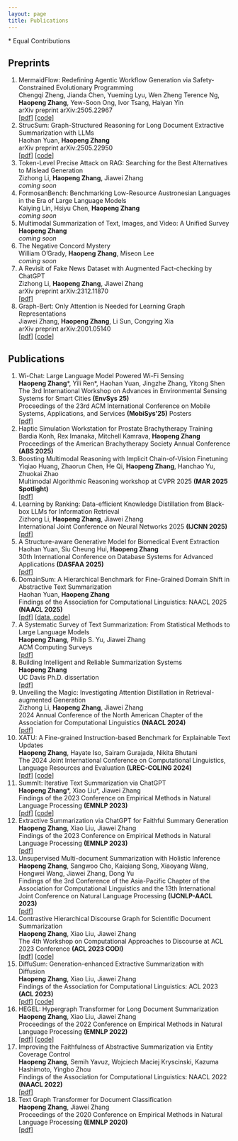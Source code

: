 ```yaml
---
layout: page
title: Publications
---
```

\* Equal Contributions


## Preprints
<ol>

<li>MermaidFlow: Redefining Agentic Workflow Generation via Safety-Constrained Evolutionary Programming  
<br>Chengqi Zheng, Jianda Chen, Yueming Lyu, Wen Zheng Terence Ng, <b>Haopeng Zhang</b>, Yew-Soon Ong, Ivor Tsang, Haiyan Yin  
<br>arXiv preprint arXiv:2505.22967  
<br><a href="https://arxiv.org/abs/2505.22967" target="_blank">[pdf]</a> <a href="https://github.com/chengqiArchy/MermaidFlow">[code]</a>
</li>

<li>StrucSum: Graph-Structured Reasoning for Long Document Extractive Summarization with LLMs  
<br>Haohan Yuan, <b>Haopeng Zhang</b>  
<br>arXiv preprint arXiv:2505.22950  
<br><a href="https://arxiv.org/abs/2505.22950" target="_blank">[pdf]</a> <a href="https://github.com/HaohanYuan01/StrucSum">[code]</a>
</li>

<li>Token-Level Precise Attack on RAG: Searching for the Best Alternatives to Mislead Generation  
<br>Zizhong Li, <b>Haopeng Zhang</b>, Jiawei Zhang  
<br><i>coming soon</i>
</li>

<li>FormosanBench: Benchmarking Low-Resource Austronesian Languages in the Era of Large Language Models  
<br>Kaiying Lin, Hsiyu Chen, <b>Haopeng Zhang</b>  
<br><i>coming soon</i>
</li>

<li>Multimodal Summarization of Text, Images, and Video: A Unified Survey  
<br><b>Haopeng Zhang</b>  
<br><i>coming soon</i>
</li>

<li>The Negative Concord Mystery  
<br>William O’Grady, <b>Haopeng Zhang</b>, Miseon Lee  
<br><i>coming soon</i>
</li>

<li>A Revisit of Fake News Dataset with Augmented Fact-checking by ChatGPT  
<br>Zizhong Li, <b>Haopeng Zhang</b>, Jiawei Zhang  
<br>arXiv preprint arXiv:2312.11870  
<br><a href="https://arxiv.org/abs/2312.11870" target="_blank">[pdf]</a>
</li>

<li>Graph-Bert: Only Attention is Needed for Learning Graph Representations  
<br>Jiawei Zhang, <b>Haopeng Zhang</b>, Li Sun, Congying Xia  
<br>arXiv preprint arXiv:2001.05140  
<br><a href="https://arxiv.org/abs/2001.05140" target="_blank">[pdf]</a> <a href="https://github.com/jwzhanggy/Graph-Bert">[code]</a>
</li>

</ol>


## Publications
<ol>

<li>
Wi-Chat: Large Language Model Powered Wi-Fi Sensing  
<br><b>Haopeng Zhang</b>*, Yili Ren*, Haohan Yuan, Jingzhe Zhang, Yitong Shen  
<br>The 3rd International Workshop on Advances in Environmental Sensing Systems for Smart Cities <b>(EnvSys 25)</b>  
<br>Proceedings of the 23rd ACM International Conference on Mobile Systems, Applications, and Services <b>(MobiSys’25)</b> Posters  
<br><a href="https://arxiv.org/abs/2502.12421" target="_blank">[pdf]</a>
</li>

<li>
Haptic Simulation Workstation for Prostate Brachytherapy Training  
<br>Bardia Konh, Rex Imanaka, Mitchell Kamrava, <b>Haopeng Zhang</b>  
<br>Proceedings of the American Brachytherapy Society Annual Conference <b>(ABS 2025)</b>
</li>

<li>
Boosting Multimodal Reasoning with Implicit Chain-of-Vision Finetuning  
<br>Yiqiao Huang, Zhaorun Chen, He Qi, <b>Haopeng Zhang</b>, Hanchao Yu, Zhuokai Zhao  
<br>Multimodal Algorithmic Reasoning workshop at CVPR 2025 <b>(MAR 2025 Spotlight)</b>  
<br><a href="https://drive.google.com/file/d/10rZay5F5rmeMAqmSiELADv2ChUJPkW_K/view" target="_blank">[pdf]</a>
</li>

<li>
Learning by Ranking: Data-efficient Knowledge Distillation from Black-box LLMs for Information Retrieval  
<br>Zizhong Li, <b>Haopeng Zhang</b>, Jiawei Zhang  
<br>International Joint Conference on Neural Networks 2025 <b>(IJCNN 2025)</b>  
<br><a href="https://arxiv.org/abs/2406.12169" target="_blank">[pdf]</a>
</li>

<li>
A Structure-aware Generative Model for Biomedical Event Extraction  
<br>Haohan Yuan, Siu Cheung Hui, <b>Haopeng Zhang</b>  
<br>30th International Conference on Database Systems for Advanced Applications <b>(DASFAA 2025)</b>  
<br><a href="https://www.arxiv.org/abs/2408.06583" target="_blank">[pdf]</a>
</li>

<li>
DomainSum: A Hierarchical Benchmark for Fine-Grained Domain Shift in Abstractive Text Summarization  
<br>Haohan Yuan, <b>Haopeng Zhang</b>  
<br>Findings of the Association for Computational Linguistics: NAACL 2025 <b>(NAACL 2025)</b>  
<br><a href="https://arxiv.org/abs/2410.15687" target="_blank">[pdf]</a>  
<a href="https://github.com/hpzhang94/DomainSum">[data, code]</a>
</li>

<li>
A Systematic Survey of Text Summarization: From Statistical Methods to Large Language Models  
<br><b>Haopeng Zhang</b>, Philip S. Yu, Jiawei Zhang  
<br>ACM Computing Surveys  
<br><a href="https://arxiv.org/abs/2406.11289" target="_blank">[pdf]</a>
</li>

<li>
Building Intelligent and Reliable Summarization Systems  
<br><b>Haopeng Zhang</b>  
<br>UC Davis Ph.D. dissertation  
<br><a href="https://escholarship.org/uc/item/7zn0b66s" target="_blank">[pdf]</a>
</li>

<li>
Unveiling the Magic: Investigating Attention Distillation in Retrieval-augmented Generation  
<br>Zizhong Li, <b>Haopeng Zhang</b>, Jiawei Zhang  
<br>2024 Annual Conference of the North American Chapter of the Association for Computational Linguistics <b>(NAACL 2024)</b>  
<br><a href="https://arxiv.org/abs/2402.11794" target="_blank">[pdf]</a>
</li>

<li>
XATU: A Fine-grained Instruction-based Benchmark for Explainable Text Updates  
<br><b>Haopeng Zhang</b>, Hayate Iso, Sairam Gurajada, Nikita Bhutani  
<br>The 2024 Joint International Conference on Computational Linguistics, Language Resources and Evaluation <b>(LREC-COLING 2024)</b>  
<br><a href="https://arxiv.org/abs/2309.11063" target="_blank">[pdf]</a>  
<a href="https://github.com/megagonlabs/xatu">[code]</a>
</li>

<li>
SummIt: Iterative Text Summarization via ChatGPT  
<br><b>Haopeng Zhang</b>*, Xiao Liu*, Jiawei Zhang  
<br>Findings of the 2023 Conference on Empirical Methods in Natural Language Processing <b>(EMNLP 2023)</b>
<br><a href="http://arxiv.org/abs/2305.14835" target="_blank">[pdf]</a>  
<a href="https://github.com/hpzhang94/summ_it">[code]</a>
</li>

<li>
Extractive Summarization via ChatGPT for Faithful Summary Generation  
<br><b>Haopeng Zhang</b>, Xiao Liu, Jiawei Zhang  
<br>Findings of the 2023 Conference on Empirical Methods in Natural Language Processing <b>(EMNLP 2023)</b> 
<br><a href="https://arxiv.org/abs/2304.04193" target="_blank">[pdf]</a>
</li>

<li>
Unsupervised Multi-document Summarization with Holistic Inference  
<br><b>Haopeng Zhang</b>, Sangwoo Cho, Kaiqiang Song, Xiaoyang Wang, Hongwei Wang, Jiawei Zhang, Dong Yu  
<br>Findings of the 3rd Conference of the Asia-Pacific Chapter of the Association for Computational Linguistics and the 13th International Joint Conference on Natural Language Processing <b>(IJCNLP-AACL 2023)</b>  
<br><a href="https://arxiv.org/abs/2309.04087" target="_blank">[pdf]</a>
</li>

<li>
Contrastive Hierarchical Discourse Graph for Scientific Document Summarization  
<br><b>Haopeng Zhang</b>, Xiao Liu, Jiawei Zhang  
<br>The 4th Workshop on Computational Approaches to Discourse at ACL 2023 Conference <b>(ACL 2023 CODI)</b>  
<br><a href="https://arxiv.org/abs/2306.00177" target="_blank">[pdf]</a>  
<a href="https://github.com/hpzhang94/changes">[code]</a>
</li>

<li>
DiffuSum: Generation-enhanced Extractive Summarization with Diffusion  
<br><b>Haopeng Zhang</b>, Xiao Liu, Jiawei Zhang  
<br>Findings of the Association for Computational Linguistics: ACL 2023 <b>(ACL 2023)</b>  
<br><a href="https://arxiv.org/abs/2305.01735" target="_blank">[pdf]</a>  
<a href="https://github.com/hpzhang94/DiffuSum">[code]</a>
</li>

<li>
HEGEL: Hypergraph Transformer for Long Document Summarization  
<br><b>Haopeng Zhang</b>, Xiao Liu, Jiawei Zhang  
<br>Proceedings of the 2022 Conference on Empirical Methods in Natural Language Processing <b>(EMNLP 2022)</b>  
<br><a href="https://arxiv.org/abs/2210.04126" target="_blank">[pdf]</a>  
<a href="https://github.com/hpzhang94/hegel_sum">[code]</a>
</li>

<li>
Improving the Faithfulness of Abstractive Summarization via Entity Coverage Control  
<br><b>Haopeng Zhang</b>, Semih Yavuz, Wojciech Maciej Kryscinski, Kazuma Hashimoto, Yingbo Zhou  
<br>Findings of the Association for Computational Linguistics: NAACL 2022 <b>(NAACL 2022)</b>  
<br><a href="https://aclanthology.org/2022.findings-naacl.40/" target="_blank">[pdf]</a>
</li>

<li>
Text Graph Transformer for Document Classification  
<br><b>Haopeng Zhang</b>, Jiawei Zhang  
<br>Proceedings of the 2020 Conference on Empirical Methods in Natural Language Processing <b>(EMNLP 2020)</b>  
<br><a href="https://aclanthology.org/2020.emnlp-main.668/" target="_blank">[pdf]</a>
</li>

</ol>




